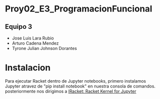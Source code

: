 # Proy02_E3_ProgramacionFuncional

## Equipo 3
- Jose Luis Lara Rubio
- Arturo Cadena Mendez
- Tyrone Julian Johnson Dorantes

# Instalacion

Para ejecutar Racket dentro de Jupyter notebooks, primero instalamos Jupyter atravez de "pip install notebook" en nuestra consola de comandos.
posteriormente nos dirigimos a [IRacket: Racket Kernel for Jupyter](https://docs.racket-lang.org/iracket/index.html)
